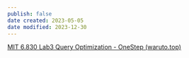 ```yaml
---
publish: false
date created: 2023-05-05
date modified: 2023-12-30
---
```

[MIT 6.830 Lab3 Query Optimization - OneStep (waruto.top)](https://waruto.top/posts/mit-6.830-lab3-query-optimization/)
